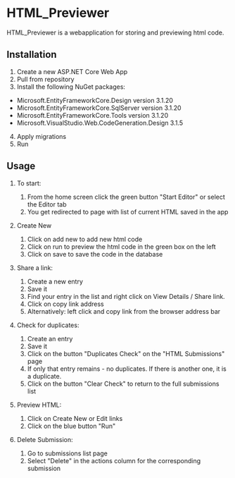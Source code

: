 # HTML_Previewer

HTML_Previewer is a webapplication for storing and previewing html code.
## Installation

1. Create a new ASP.NET Core Web App
2. Pull from repository
3. Install the following NuGet packages:
- Microsoft.EntityFrameworkCore.Design version 3.1.20
- Microsoft.EntityFrameworkCore.SqlServer version 3.1.20
- Microsoft.EntityFrameworkCore.Tools version 3.1.20
- Microsoft.VisualStudio.Web.CodeGeneration.Design 3.1.5
4. Apply migrations
5. Run 

## Usage
1. To start:
    1. From the home screen click the green button "Start Editor" or select the Editor tab
    2. You get redirected to page with list of current HTML saved in the app

2. Create New
    1. Click on add new to add new html code
    2. Click on run to preview the html code in the green box on the left 
    3. Click on save to save the code in the database

3. Share a link: 
    1. Create a new entry
    2. Save it
    3. Find your entry in the list and right click on View Details / Share link.
    4. Click on copy link address 
    5. Alternatively: left click and copy link from the browser address bar

4. Check for duplicates:
    1. Create an entry
    2. Save it
    3. Click on the button "Duplicates Check" on the "HTML Submissions" page
    4. If only that entry remains - no duplicates. If there is another one, it is a duplicate. 
    5. Click on the button "Clear Check" to return to the full submissions list

5. Preview HTML:
    1. Click on Create New or Edit links
    2. Click on the blue button "Run"

6. Delete Submission:
    1. Go to submissions list page
    2. Select "Delete" in the actions column for the corresponding submission
